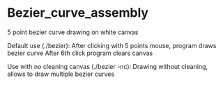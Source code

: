 # Bezier_curve_assembly
5 point bezier curve drawing on white canvas

Default use (./bezier):
After clicking with 5 points mouse, program draws bezier curve
After 6th click program clears canvas

Use with no cleaning canvas (./bezier -nc):
Drawing without cleaning, allows to draw multiple bezier curves
